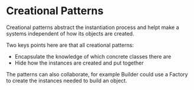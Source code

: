 # Creational Patterns
Creational patterns abstract the instantiation process and helpt make a systems independent
of how its objects are created.

Two keys points here are that all creational patterns:
* Encapsulate the knowledge of which concrete classes there are
* Hide how the instances are created and put together

The patterns can also collaborate, for example Builder could use a Factory to create the instances
needed to build an object.

